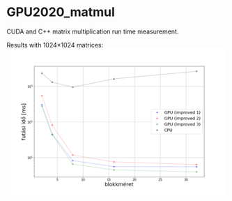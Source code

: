 # GPU2020_matmul

CUDA and C++ matrix multiplication run time measurement.

Results with 1024$\times$1024 matrices:
![result](https://github.com/pd0220/GPU2020/blob/main/matmul/t_measure.png?raw=true)
